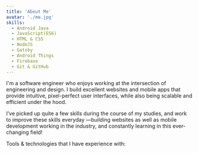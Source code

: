 ```yaml
---
title: 'About Me'
avatar: './me.jpg'
skills:
  - Android Java
  - JavaScript(ES6)
  - HTML & CSS
  - NodeJS
  - Gatsby
  - Android Things
  - Firebase
  - Git & GitHub
---
```


I'm a software engineer who enjoys working at the intersection of engineering and design. I build excellent websites and mobile apps that provide intuitive, pixel-perfect user interfaces, while also being scalable and efficient under the hood.

I’ve picked up quite a few skills during the course of my studies, and work to improve these skills everyday &mdash;building websites as well as mobile development working in the industry, and constantly learning in this ever-changing field!

Tools & technologies that I have experience with:
